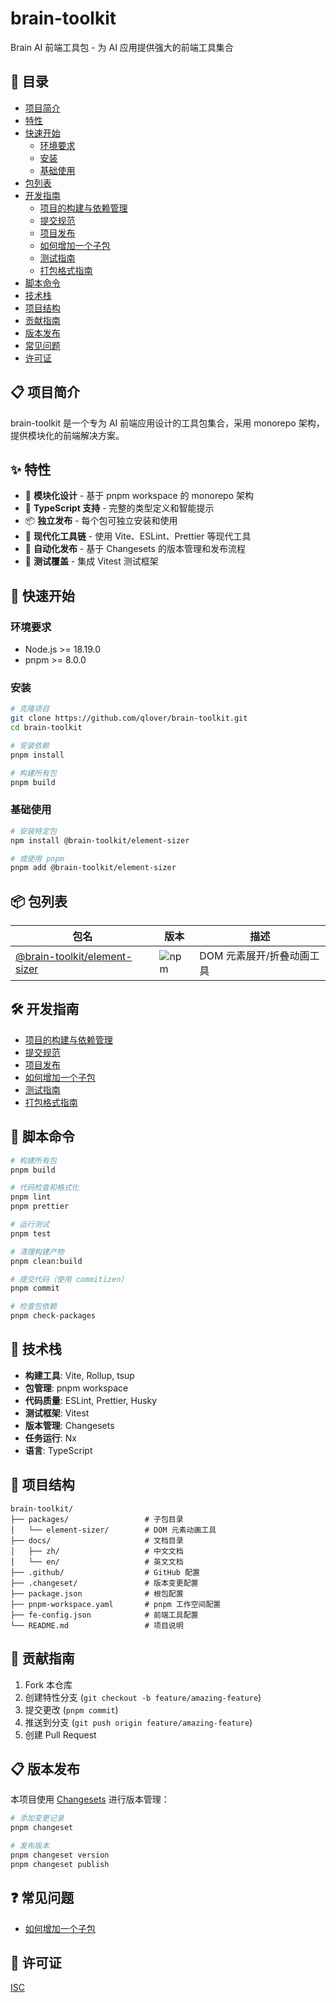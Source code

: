 # brain-toolkit

Brain AI 前端工具包 - 为 AI 应用提供强大的前端工具集合

## 📖 目录

- [项目简介](#-项目简介)
- [特性](#-特性)
- [快速开始](#-快速开始)
  - [环境要求](#环境要求)
  - [安装](#安装)
  - [基础使用](#基础使用)
- [包列表](#-包列表)
- [开发指南](#-开发指南)
  - [项目的构建与依赖管理](./docs/zh/project-builder.md)
  - [提交规范](./docs/zh/commit-convention.md)
  - [项目发布](./docs/zh/project-release.md)
  - [如何增加一个子包](./docs/zh/how-to-add-a-subpackage.md)
  - [测试指南](./docs/zh/testing-guide.md)
  - [打包格式指南](./docs/zh/build-formats.md)
- [脚本命令](#-脚本命令)
- [技术栈](#-技术栈)
- [项目结构](#-项目结构)
- [贡献指南](#-贡献指南)
- [版本发布](#-版本发布)
- [常见问题](#-常见问题)
- [许可证](#-许可证)

## 📋 项目简介

brain-toolkit 是一个专为 AI 前端应用设计的工具包集合，采用 monorepo 架构，提供模块化的前端解决方案。

## ✨ 特性

- 🎯 **模块化设计** - 基于 pnpm workspace 的 monorepo 架构
- 🔧 **TypeScript 支持** - 完整的类型定义和智能提示
- 📦 **独立发布** - 每个包可独立安装和使用
- 🚀 **现代化工具链** - 使用 Vite、ESLint、Prettier 等现代工具
- 🔄 **自动化发布** - 基于 Changesets 的版本管理和发布流程
- 🧪 **测试覆盖** - 集成 Vitest 测试框架

## 🚀 快速开始

### 环境要求

- Node.js >= 18.19.0
- pnpm >= 8.0.0

### 安装

```bash
# 克隆项目
git clone https://github.com/qlover/brain-toolkit.git
cd brain-toolkit

# 安装依赖
pnpm install

# 构建所有包
pnpm build
```

### 基础使用

```bash
# 安装特定包
npm install @brain-toolkit/element-sizer

# 或使用 pnpm
pnpm add @brain-toolkit/element-sizer
```

## 📦 包列表

| 包名 | 版本 | 描述 |
|------|------|------|
| [@brain-toolkit/element-sizer](./packages/element-sizer/README.md) | ![npm](https://img.shields.io/npm/v/@brain-toolkit/element-sizer) | DOM 元素展开/折叠动画工具 |

## 🛠️ 开发指南

- [项目的构建与依赖管理](./docs/zh/project-builder.md)
- [提交规范](./docs/zh/commit-convention.md)
- [项目发布](./docs/zh/project-release.md)
- [如何增加一个子包](./docs/zh/how-to-add-a-subpackage.md)
- [测试指南](./docs/zh/testing-guide.md)
- [打包格式指南](./docs/zh/build-formats.md)

## 📜 脚本命令

```bash
# 构建所有包
pnpm build

# 代码检查和格式化
pnpm lint
pnpm prettier

# 运行测试
pnpm test

# 清理构建产物
pnpm clean:build

# 提交代码（使用 commitizen）
pnpm commit

# 检查包依赖
pnpm check-packages
```

## 🔧 技术栈

- **构建工具**: Vite, Rollup, tsup
- **包管理**: pnpm workspace
- **代码质量**: ESLint, Prettier, Husky
- **测试框架**: Vitest
- **版本管理**: Changesets
- **任务运行**: Nx
- **语言**: TypeScript

## 📁 项目结构

```
brain-toolkit/
├── packages/                 # 子包目录
│   └── element-sizer/        # DOM 元素动画工具
├── docs/                     # 文档目录
│   ├── zh/                   # 中文文档
│   └── en/                   # 英文文档
├── .github/                  # GitHub 配置
├── .changeset/               # 版本变更配置
├── package.json              # 根包配置
├── pnpm-workspace.yaml       # pnpm 工作空间配置
├── fe-config.json            # 前端工具配置
└── README.md                 # 项目说明
```

## 🤝 贡献指南

1. Fork 本仓库
2. 创建特性分支 (`git checkout -b feature/amazing-feature`)
3. 提交更改 (`pnpm commit`)
4. 推送到分支 (`git push origin feature/amazing-feature`)
5. 创建 Pull Request

## 📋 版本发布

本项目使用 [Changesets](https://github.com/changesets/changesets) 进行版本管理：

```bash
# 添加变更记录
pnpm changeset

# 发布版本
pnpm changeset version
pnpm changeset publish
```

## ❓ 常见问题

- [如何增加一个子包](./docs/zh/how-to-add-a-subpackage.md)

## 📄 许可证

[ISC](./LICENSE)
